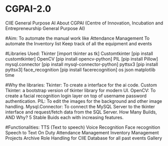# CGPAI-2.0
CIIE General Purpose AI About CGPAI (Centre of Innovation, Incubation and Entrepreneurship General Purpose AI)

#Aim:
  To automate the manual work like Attendance Management
  To automate the Inventory list
  Keep track of all the equipment and events

#Libraries Used:
  Tkinter [import tkinter as tk]
  Customtkinter [pip install customtkinter]
  OpenCV [pip install opencv-python]
  PIL [pip install Pillow]
  mysql.connector [pip install mysql-connector-python]
  pyttsx3 [pip install pyttsx3]
  face_recognition [pip install facerecognition]
  os
  json
  matplotlib
  time

#Why the libraries:
  Tkinter: To create a interface for the ai code.
  Custom Tkinter: a bootstrap version of tkinter library for modern UI.
  OpenCV: To create a facial recognition login layer on top of username password authentication.
  PIL: To edit the images for the background and other image handling.
  Mysql.Connector: To connect the MySQL Server to the tkinter interface and request/fetch data from the SQL Server.
  How Many Builds, AND Why? 5 Stable Buids each with increasing features.

#Functionalities:
  TTS (Text to speech)
  Voice Recognition
  Face recognition
  Speech to Text
  On Duty Attendance Management
  Inventory Management
  Projects Archive
  Role Handling for CIIE
  Database for all past events
  Gallery
